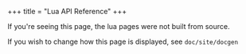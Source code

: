 +++
title = "Lua API Reference"
+++

If you're seeing this page, the lua pages were not built from source.

If you wish to change how this page is displayed, see `doc/site/docgen`
